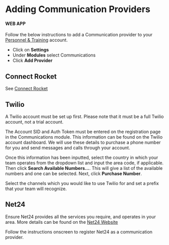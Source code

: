 # Adding Communication Providers

#### WEB APP

Follow the below instructions to add a Communication provider to your [Personnel & Training](../getting-started.md) account. 

* Click on **Settings**
* Under **Modules** select Communications
* Click **Add Provider**

## Connect Rocket

See [Connect Rocket](../personnel-and-training-integrations/connect-rocket.md)

## Twilio

A Twilio account must be set up first. Please note that it must be a full Twilio account, not a trial account.   
  
The Account SID and Auth Token must be entered on the registration page in the Communications module. This information can be found on the Twilio account dashboard. We will use these details to purchase a phone number for you and send messages and calls through your account.  
  
Once this information has been inputted, select the country in which your team operates from the dropdown list and input the area code, if applicable. Then click **Search Available Numbers...**. This will give a list of the available numbers and one can be selected. Next, click **Purchase Number**.  
  
Select the channels which you would like to use Twilio for and set a prefix that your team will recognize.

## Net24

Ensure Net24 provides all the services you require, and operates in your area. More details can be found on the [Net24 Website](https://www.net24.co.nz/iSMS-gateway/api-sms.php)  
  
Follow the instructions onscreen to register Net24 as a communication provider. 


